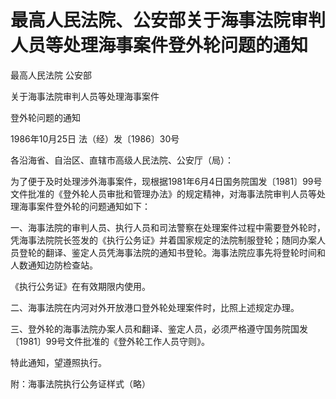 # 最高人民法院、公安部关于海事法院审判人员等处理海事案件登外轮问题的通知

<!-- INFO END -->

最高人民法院 公安部

关于海事法院审判人员等处理海事案件

登外轮问题的通知

1986年10月25日 法（经）发〔1986〕30号

各沿海省、自治区、直辖市高级人民法院、公安厅（局）：

为了便于及时处理涉外海事案件，现根据1981年6月4日国务院国发〔1981〕99号文件批准的《登外轮人员审批和管理办法》的规定精神，对海事法院审判人员等处理海事案件登外轮的问题通知如下：

一、海事法院的审判人员、执行人员和司法警察在处理案件过程中需要登外轮时，凭海事法院院长签发的《执行公务证》并着国家规定的法院制服登轮；随同办案人员登轮的翻译、鉴定人员凭海事法院的通知书登轮。海事法院应事先将登轮时间和人数通知边防检查站。

《执行公务证》在有效期限内使用。

二、海事法院在内河对外开放港口登外轮处理案件时，比照上述规定办理。

三、登外轮的海事法院办案人员和翻译、鉴定人员，必须严格遵守国务院国发〔1981〕99号文件批准的《登外轮工作人员守则》。

特此通知，望遵照执行。

附：海事法院执行公务证样式（略）
